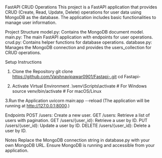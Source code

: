 FastAPI CRUD Operations
This project is a FastAPI application that provides CRUD (Create, Read, Update, Delete) operations for user data using MongoDB as the database. The application includes basic functionalities to manage user information.

Project Structure
model.py: Contains the MongoDB document model.
main.py: The main FastAPI application with endpoints for user operations.
crud.py: Contains helper functions for database operations.
database.py: Manages the MongoDB connection and provides the users_collection for CRUD operations.

Setup Instructions
1. Clone the Repository
git clone https://github.com/Vaishnavipawar0901/Fastapi-.git
cd Fastapi-

2. Activate Virtual Environment
.\venv\Scripts\activate  # For Windows
source venv/bin/activate  # For macOS/Linux

3.Run the Application
uvicorn main:app --reload
(The application will be running at http://127.0.0.1:8000.)


Endpoints
POST /users: Create a new user.
GET /users: Retrieve a list of users with pagination.
GET /users/{user_id}: Retrieve a user by ID.
PUT /users/{user_id}: Update a user by ID.
DELETE /users/{user_id}: Delete a user by ID.


Notes
Replace the MongoDB connection string in database.py with your own MongoDB URL.
Ensure MongoDB is running and accessible from your application.

